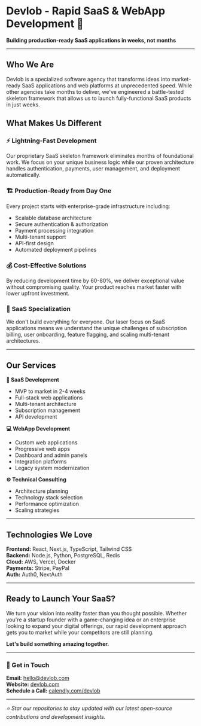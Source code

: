 # Devlob - Rapid SaaS & WebApp Development 🚀

**Building production-ready SaaS applications in weeks, not months**

---

## Who We Are

Devlob is a specialized software agency that transforms ideas into market-ready SaaS applications and web platforms at unprecedented speed. While other agencies take months to deliver, we've engineered a battle-tested skeleton framework that allows us to launch fully-functional SaaS products in just weeks.

## What Makes Us Different

### ⚡ **Lightning-Fast Development**
Our proprietary SaaS skeleton framework eliminates months of foundational work. We focus on your unique business logic while our proven architecture handles authentication, payments, user management, and deployment automatically.

### 🏗️ **Production-Ready from Day One**
Every project starts with enterprise-grade infrastructure including:
- Scalable database architecture
- Secure authentication & authorization
- Payment processing integration
- Multi-tenant support
- API-first design
- Automated deployment pipelines

### 💰 **Cost-Effective Solutions**
By reducing development time by 60-80%, we deliver exceptional value without compromising quality. Your product reaches market faster with lower upfront investment.

### 🎯 **SaaS Specialization**
We don't build everything for everyone. Our laser focus on SaaS applications means we understand the unique challenges of subscription billing, user onboarding, feature flagging, and scaling multi-tenant architectures.

---

## Our Services

**🚀 SaaS Development**
- MVP to market in 2-4 weeks
- Full-stack web applications
- Multi-tenant architecture
- Subscription management
- API development

**💻 WebApp Development**
- Custom web applications
- Progressive web apps
- Dashboard and admin panels
- Integration platforms
- Legacy system modernization

**⚙️ Technical Consulting**
- Architecture planning
- Technology stack selection
- Performance optimization
- Scaling strategies

---

## Technologies We Love

**Frontend:** React, Next.js, TypeScript, Tailwind CSS  
**Backend:** Node.js, Python, PostgreSQL, Redis  
**Cloud:** AWS, Vercel, Docker  
**Payments:** Stripe, PayPal  
**Auth:** Auth0, NextAuth  

---

## Ready to Launch Your SaaS?

We turn your vision into reality faster than you thought possible. Whether you're a startup founder with a game-changing idea or an enterprise looking to expand your digital offerings, our rapid development approach gets you to market while your competitors are still planning.

**Let's build something amazing together.**

---

### 📧 Get in Touch
**Email:** hello@devlob.com  
**Website:** [devlob.com](https://devlob.com)  
**Schedule a Call:** [calendly.com/devlob](https://calendly.com/devlob)

---

*⭐ Star our repositories to stay updated with our latest open-source contributions and development insights.*
